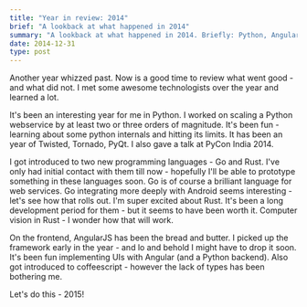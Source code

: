 ```yaml
---
title: "Year in review: 2014"
brief: "A lookback at what happened in 2014"
summary: "A lookback at what happened in 2014. Briefly: Python, Angular, Rust"
date: 2014-12-31
type: post
---
```


Another year whizzed past. Now is a good time to review what went good - and what did not. I met some awesome technologists over the year and learned a lot.

It's been an interesting year for me in Python. I worked on scaling a Python webservice by at least two or three orders of magnitude. It's been fun - learning about some python internals and hitting its limits. It has been an year of Twisted, Tornado, PyQt. I also gave a talk at PyCon India 2014.

I got introduced to two new programming languages - Go and Rust. I've only had initial contact with them till now - hopefully I'll be able to prototype something in these languages soon. Go is of course a brilliant language for web services. Go integrating more deeply with Android seems interesting - let's see how that rolls out. I'm super excited about Rust. It's been a long development period for them - but it seems to have been worth it. Computer vision in Rust - I wonder how that will work.

On the frontend, AngularJS has been the bread and butter. I picked up the framework early in the year - and lo and behold I might have to drop it soon. It's been fun implementing UIs with Angular (and a Python backend). Also got introduced to coffeescript - however the lack of types has been bothering me.

Let's do this - 2015!
